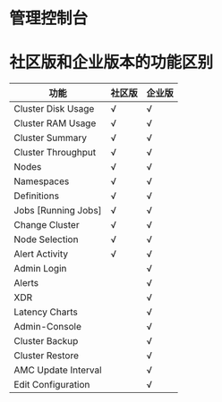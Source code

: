 # 管理控制台


# 社区版和企业版本的功能区别



| 功能 | 社区版 | 企业版 |
| -- | -- | -- |
| Cluster Disk Usage |√ | √ |
| Cluster RAM Usage| √ | √  |
| Cluster Summary| √ | √  |
| Cluster Throughput | √ | √  |
| Nodes | √ | √  |
| Namespaces | √ | √  |
| Definitions | √ | √  |
| Jobs [Running Jobs] | √ | √  |
| Change Cluster| √ | √  |
| Node Selection | √ | √  |
| Alert Activity | √ | √  |
| Admin Login|  | √  |
| Alerts|  | √  |
| XDR |  | √  |
| Latency Charts |  | √  |
| Admin-Console| | √  |
| Cluster Backup |  | √  |
| Cluster Restore | | √  |
| AMC Update Interval |  | √  |
| Edit Configuration| | √  |

